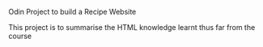 Odin Project to build a Recipe Website

This project is to summarise the HTML knowledge learnt thus far from the course